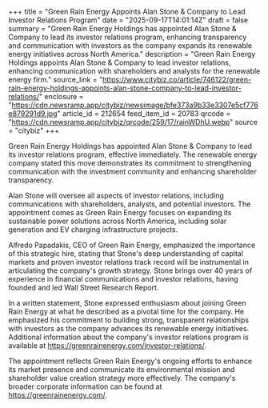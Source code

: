 +++
title = "Green Rain Energy Appoints Alan Stone & Company to Lead Investor Relations Program"
date = "2025-09-17T14:01:14Z"
draft = false
summary = "Green Rain Energy Holdings has appointed Alan Stone & Company to lead its investor relations program, enhancing transparency and communication with investors as the company expands its renewable energy initiatives across North America."
description = "Green Rain Energy Holdings appoints Alan Stone & Company to lead investor relations, enhancing communication with shareholders and analysts for the renewable energy firm."
source_link = "https://www.citybiz.co/article/746122/green-rain-energy-holdings-appoints-alan-stone-company-to-lead-investor-relations/"
enclosure = "https://cdn.newsramp.app/citybiz/newsimage/bfe373a9b33e3307e5cf776e879291d9.jpg"
article_id = 212654
feed_item_id = 20783
qrcode = "https://cdn.newsramp.app/citybiz/qrcode/259/17/rainWDhU.webp"
source = "citybiz"
+++

<p>Green Rain Energy Holdings has appointed Alan Stone & Company to lead its investor relations program, effective immediately. The renewable energy company stated this move demonstrates its commitment to strengthening communication with the investment community and enhancing shareholder transparency.</p><p>Alan Stone will oversee all aspects of investor relations, including communications with shareholders, analysts, and potential investors. The appointment comes as Green Rain Energy focuses on expanding its sustainable power solutions across North America, including solar generation and EV charging infrastructure projects.</p><p>Alfredo Papadakis, CEO of Green Rain Energy, emphasized the importance of this strategic hire, stating that Stone's deep understanding of capital markets and proven investor relations track record will be instrumental in articulating the company's growth strategy. Stone brings over 40 years of experience in financial communications and investor relations, having founded and led Wall Street Research Report.</p><p>In a written statement, Stone expressed enthusiasm about joining Green Rain Energy at what he described as a pivotal time for the company. He emphasized his commitment to building strong, transparent relationships with investors as the company advances its renewable energy initiatives. Additional information about the company's investor relations program is available at <a href="https://greenrainenergy.com/investor-relations/" rel="nofollow" target="_blank">https://greenrainenergy.com/investor-relations/</a>.</p><p>The appointment reflects Green Rain Energy's ongoing efforts to enhance its market presence and communicate its environmental mission and shareholder value creation strategy more effectively. The company's broader corporate information can be found at <a href="https://greenrainenergy.com/" rel="nofollow" target="_blank">https://greenrainenergy.com/</a>.</p>